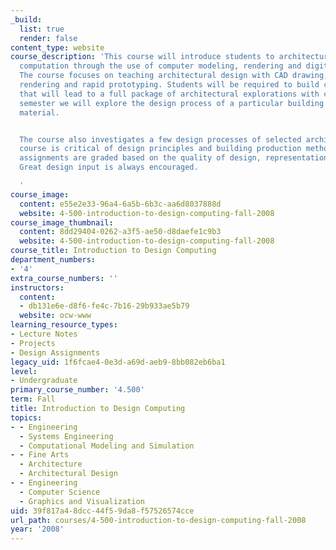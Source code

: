 ```yaml
---
_build:
  list: true
  render: false
content_type: website
course_description: 'This course will introduce students to architectural design and
  computation through the use of computer modeling, rendering and digital fabrication.
  The course focuses on teaching architectural design with CAD drawing, 3-D modeling,
  rendering and rapid prototyping. Students will be required to build computer models
  that will lead to a full package of architectural explorations with computers. Each
  semester we will explore the design process of a particular building type and building
  material.


  The course also investigates a few design processes of selected architects. The
  course is critical of design principles and building production methods. Student
  assignments are graded based on the quality of design, representation and constructability.
  Great design input is always encouraged.

  '
course_image:
  content: e55e2e33-96a4-6a5b-6b3c-aa6d8037888d
  website: 4-500-introduction-to-design-computing-fall-2008
course_image_thumbnail:
  content: 8dd29404-0262-a3f5-ae50-d8daefe1c9b3
  website: 4-500-introduction-to-design-computing-fall-2008
course_title: Introduction to Design Computing
department_numbers:
- '4'
extra_course_numbers: ''
instructors:
  content:
  - db131e6e-d8f6-fe4c-7b16-29b933ae5b79
  website: ocw-www
learning_resource_types:
- Lecture Notes
- Projects
- Design Assignments
legacy_uid: 1f6fcae4-0e3d-a69d-aeb9-8bb082eb6ba1
level:
- Undergraduate
primary_course_number: '4.500'
term: Fall
title: Introduction to Design Computing
topics:
- - Engineering
  - Systems Engineering
  - Computational Modeling and Simulation
- - Fine Arts
  - Architecture
  - Architectural Design
- - Engineering
  - Computer Science
  - Graphics and Visualization
uid: 39f817a4-8dcc-44f5-9da8-f57526574cce
url_path: courses/4-500-introduction-to-design-computing-fall-2008
year: '2008'
---
```


